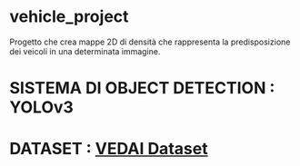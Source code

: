 # vehicle_project
Progetto che crea mappe 2D di densità che rappresenta la predisposizione dei veicoli in una determinata immagine.
# SISTEMA DI OBJECT DETECTION : YOLOv3
# DATASET : [VEDAI Dataset](https://downloads.greyc.fr/vedai/)


